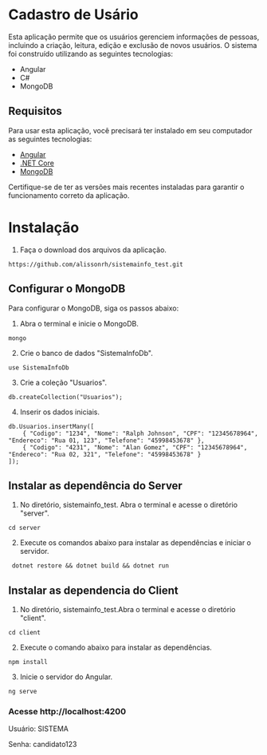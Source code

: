 # Cadastro de Usário
Esta aplicação permite que os usuários gerenciem informações de pessoas, incluindo a criação, leitura, edição e exclusão de novos usuários. O sistema foi construído utilizando as seguintes tecnologias:

* Angular
* C#
* MongoDB

## Requisitos
Para usar esta aplicação, você precisará ter instalado em seu computador as seguintes tecnologias:

- [Angular](https://angular.io/)
- [.NET Core](https://dotnet.microsoft.com/pt-br/download)
- [MongoDB](https://www.mongodb.com/try/download/community)

Certifique-se de ter as versões mais recentes instaladas para garantir o funcionamento correto da aplicação.

# Instalação 

1. Faça o download dos arquivos da aplicação.
```
https://github.com/alissonrh/sistemainfo_test.git
```

## Configurar o MongoDB

Para configurar o MongoDB, siga os passos abaixo:

1. Abra o terminal e inicie o MongoDB.

```
mongo
```
2. Crie o banco de dados "SistemaInfoDb".
```
use SistemaInfoDb
```
3. Crie a coleção "Usuarios".
```
db.createCollection("Usuarios");
```
4. Inserir os dados iniciais.
```
db.Usuarios.insertMany([
    { "Codigo": "1234", "Nome": "Ralph Johnson", "CPF": "12345678964", "Endereco": "Rua 01, 123", "Telefone": "45998453678" }, 
    { "Codigo": "4231", "Nome": "Alan Gomez", "CPF": "12345678964", "Endereco": "Rua 02, 321", "Telefone": "45998453678" }
]);

```

## Instalar as dependência do Server

1. No diretório, sistemainfo_test. Abra o terminal e acesse o diretório "server".

```
cd server
```

2. Execute os comandos abaixo para instalar as dependências e iniciar o servidor.

```
 dotnet restore && dotnet build && dotnet run
```
## Instalar as dependencia do Client

1. No diretório, sistemainfo_test.Abra o terminal e acesse o diretório "client".

```
cd client
```

2. Execute o comando abaixo para instalar as dependências.
```shell
npm install
```
3. Inicie o servidor do Angular.


```shell
ng serve
```

### Acesse http://localhost:4200

Usuário: SISTEMA

Senha: candidato123

